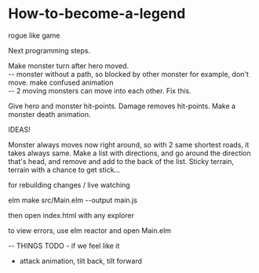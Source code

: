 # How-to-become-a-legend
rogue like game

Next programming steps.

Make monster turn after hero moved.    
    -- monster without a path, so blocked by other monster for example, don't move. make confused animation    
    -- 2 moving monsters can move into each other. Fix this.

Give hero and monster hit-points. Damage removes hit-points.
Make a monster death animation.



IDEAS!

Monster always moves now right around, so with 2 same shortest roads, it takes always same. Make a list with directions,
        and go around the direction that's head, and remove and add to the back of the list.
Sticky terrain, terrain with a chance to get stick...





for rebuilding changes / live watching 

elm make src/Main.elm --output main.js

then open index.html with any explorer


to view errors, use elm reactor and open Main.elm


 -- THINGS TODO - if we feel like it
 
- attack animation, tilt back, tilt forward
